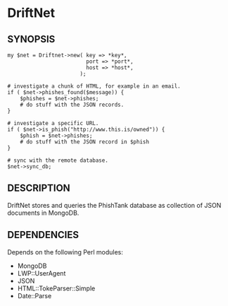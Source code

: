 DriftNet
========

SYNOPSIS
--------

    my $net = Driftnet->new( key => *key*,
                             port => *port*,
                             host => *host*, 
                           );

    # investigate a chunk of HTML, for example in an email.
    if ( $net->phishes_found($message)) {
        $phishes = $net->phishes;
        # do stuff with the JSON records.
    }
    
    # investigate a specific URL.
    if ( $net->is_phish("http://www.this.is/owned")) {
        $phish = $net->phishes;
        # do stuff with the JSON record in $phish
    }
    
    # sync with the remote database.
    $net->sync_db;

DESCRIPTION
-----------

DriftNet stores and queries the PhishTank database as collection of JSON documents in MongoDB.

DEPENDENCIES
------------
Depends on the following Perl modules:

  - MongoDB
  - LWP::UserAgent
  - JSON
  - HTML::TokeParser::Simple
  - Date::Parse

